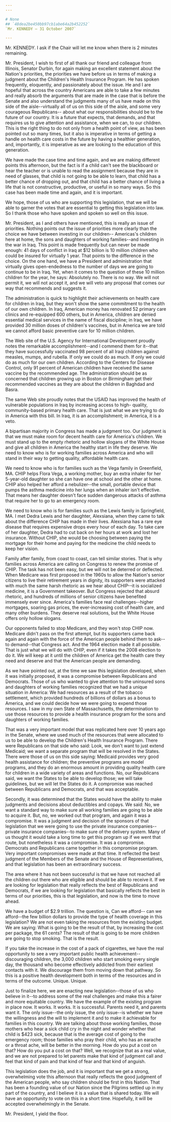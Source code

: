 ```yaml
---
---

# None
## `48dea2be450bb97cb1abe64a2b452252`
`Mr. KENNEDY — 31 October 2007`

---
```



Mr. KENNEDY. I ask if the Chair will let me know when there is 2 
minutes remaining.

 Mr. President, I wish to first of all thank our friend and colleague 
from Illinois, Senator Durbin, for again making an excellent statement 
about the Nation's priorities, the priorities we have before us in 
terms of making a judgment about the Children's Health Insurance 
Program. He has spoken frequently, eloquently, and passionately about 
the issue. He and I are hopeful that across the country Americans are 
able to take a few minutes and really absorb the arguments that are 
made in the case that is before the Senate and also understand the 
judgments many of us have made on this side of the aisle--virtually all 
of us on this side of the aisle, and some very courageous Republicans--
about what our responsibilities should be to the future of our country. 
It is a future that expects, that demands, and that requires us to give 
attention and assistance, when we can, to our children. This is the 
right thing to do not only from a health point of view, as has been 
pointed out so many times, but it also is imperative in terms of 
getting a handle on health care costs in the future by having a 
healthier generation, and, importantly, it is imperative as we are 
looking to the education of this generation.

 We have made the case time and time again, and we are making 
different points this afternoon, but the fact is if a child can't see 
the blackboard or hear the teacher or is unable to read the assignment 
because they are in need of glasses, that child is not going to be able 
to learn, that child has a better chance of dropping out, and that 
child has a better chance of living a life that is not constructive, 
productive, or useful in so many ways. So this case has been made time 
and again, and it is important.

 We hope, those of us who are supporting this legislation, that we 
will be able to garner the votes that are essential to getting this 
legislation into law. So I thank those who have spoken and spoken so 
well on this issue.

 Mr. President, as I and others have mentioned, this is really an 
issue of priorities. Nothing points out the issue of priorities more 
clearly than the choice we have between investing in our children--
Americas's children here at home, the sons and daughters of working 
families--and investing in the war in Iraq. This point is made 
frequently but can never be made enough: 41 days of conflict in Iraq at 
$12 billion is 10 million children who could be insured for virtually 1 
year. That points to the difference in the choice. On the one hand, we 
have a President and administration that virtually gives open-endedness 
to the number of days we are going to continue to be in Iraq. Yet, when 
it comes to the question of these 10 million children for the year, he 
says: Absolutely no. There is no way. We will not permit it, we will 
not accept it, and we will veto any proposal that comes our way that 
recommends and suggests it.

 The administration is quick to highlight their achievements on 
health care for children in Iraq, but they won't show the same 
commitment to the health of our own children. In Iraq, American money 
has renovated 52 primary care clinics and re-equipped 600 others, but 
in America, children are denied essential medical services in the name 
of fiscal discipline; in Iraq, we have provided 30 million doses of 
children's vaccines, but in America we are told we cannot afford basic 
preventive care for 10 million children.

 The Web site of the U.S. Agency for International Development 
proudly notes the remarkable accomplishment--and I commend them for 
it--that they have successfully vaccinated 98 percent of all Iraqi 
children against measles, mumps, and rubella. If only we could do as 
much. If only we could do as much for our own children. According to 
the Centers for Disease Control, only 91 percent of American children 
have received the same vaccine by the recommended age. The 
administration should be as concerned that children growing up in 
Boston or Birmingham get their recommended vaccines as they are about 
the children in Baghdad and Basra.

 The same Web site proudly notes that the USAID has improved the 
health of vulnerable populations in Iraq by increasing access to high-
quality, community-based primary health care. That is just what we are 
trying to do in America with this bill. In Iraq, it is an 
accomplishment; in America, it is a veto.

 A bipartisan majority in Congress has made a judgment too. Our 
judgment is that we must make room for decent health care for America's 
children. We must stand up to the empty rhetoric and hollow slogans of 
the White House and give all children in America the healthy start in 
life they deserve. We need to know who is for working families across 
America and who will stand in their way to getting quality, affordable 
health care.

We need to know who is for families such as the Vega family in 
Greenfield, MA. CHIP helps Flora Vega, a working mother, buy an extra 
inhaler for her 5-year-old daughter so she can have one at school and 
the other at home. CHIP also helped her afford a nebulizer--the small, 
portable device that pumps the asthma medicine into her lungs when an 
inhaler isn't effective. That means her daughter doesn't face sudden 
dangerous attacks of asthma that require her to go to an emergency 
room.



 We need to know who is for families such as the Lewis family in 
Springfield, MA. I met Dedra Lewis and her daughter, Alexsiana, when 
they came to talk about the difference CHIP has made in their lives. 
Alexsiana has a rare eye disease that requires expensive drops every 
hour of each day. To take care of her daughter, Dedra had to cut back 
on her hours at work and lost her insurance. Without CHIP, she would be 
choosing between paying the mortgage for their home and paying for the 
medicine the child needs to keep her vision.

Family after family, from coast to coast, can tell similar stories. 
That is why families across America are calling on Congress to renew 
the promise of CHIP. The task has not been easy, but we will not be 
deterred or deflected. When Medicare was first proposed in the 1960s to 
allow the Nation's senior citizens to live their retirement years in 
dignity, its supporters were attacked with much the same harsh rhetoric 
as we hear about CHIP--it is socialized medicine, it is a Government 
takeover. But Congress rejected that absurd rhetoric, and hundreds of 
millions of senior citizens have benefited immensely ever since. 
America's families face real challenges--higher mortgages, soaring gas 
prices, the ever-increasing cost of health care, and many other 
burdens. They deserve real solutions, but the White House offers only 
hollow slogans.


Our opponents failed to stop Medicare, and they won't stop CHIP now. 
Medicare didn't pass on the first attempt, but its supporters came back 
again and again with the force of the American people behind them to 
ask--to demand--that Congress act. And the 1964 election made it all 
possible. That is just what we will do with CHIP, even if it takes the 
2008 election to do it. We will keep at it until the children of 
America get the health care they need and deserve and that the American 
people are demanding.

As we have pointed out, at the time we saw this legislation 
developed, when it was initially proposed, it was a compromise between 
Republicans and Democrats. Those of us who wanted to give attention to 
the uninsured sons and daughters of working families recognized that we 
had a unique situation in America: We had resources as a result of the 
tobacco settlement, which provided hundreds of billions of dollars as a 
bonus to America, and we could decide how we were going to expend those 
resources. I saw in my own State of Massachusetts, the determination to 
use those resources to provide a health insurance program for the sons 
and daughters of working families.

That was a very important model that was replicated here over 10 
years ago in the Senate, where we used much of the resources that were 
allocated to us to be able to develop the Children's Health Insurance 
Program. There were Republicans on that side who said: Look, we don't 
want to just extend Medicaid; we want a separate program that will be 
resolved in the States. There were those of us on this side saying: 
Medicaid provides very good health assistance for children; the 
preventive programs are model programs, and they do an enormous amount 
in providing quality health care for children in a wide variety of 
areas and functions. No, our Republicans said, we want the States to be 
able to develop those; we will take guidelines, but we will let the 
States do it. A compromise was reached between Republicans and 
Democrats, and that was acceptable.

Secondly, it was determined that the States would have the ability to 
make judgments and decisions about deductibles and copays. We said: No, 
we want a standard way to make sure all working families are going to 
be able to acquire it. But, no, we worked out that program, and again 
it was a compromise. It was a judgment and decision of the sponsors of 
that legislation that we were going to use the private insurance 
companies--private insurance companies--to make sure of the delivery 
system. Many of us thought it would take a long time to get this 
program up if we went that route, but nonetheless it was a compromise. 
It was a compromise. Democrats and Republicans came together in this 
compromise program. Very important compromises were made at that time. 
It reflected the best judgment of the Members of the Senate and the 
House of Representatives, and that legislation has been an 
extraordinary success.

The area where it has not been successful is that we have not reached 
all the children out there who are eligible and should be able to 
receive it. If we are looking for legislation that really reflects the 
best of Republicans and Democrats, if we are looking for legislation 
that basically reflects the best in terms of our priorities, this is 
that legislation, and now is the time to move ahead.

We have a budget of $2.9 trillion. The question is, Can we afford--
can we afford--the few billion dollars to provide the type of health 
coverage in this legislation? We are not even taking the resources from 
the existing budget. We are saying: What is going to be the result of 
that, by increasing the cost per package, the 61 cents? The result of 
that is going to be more children are going to stop smoking. That is 
the result.

If you take the increase in the cost of a pack of cigarettes, we have 
the real opportunity to see a very important public health 
achievement--discouraging children, the 3,000 children who start 
smoking every single day, the thousand who become effectively addicted 
from their earliest contacts with it. We discourage them from moving 
down that pathway. So this is a positive health development both in 
terms of the resources and in terms of the outcome. Unique. Unique.

Just to finalize here, we are enacting new legislation--those of us 
who believe in it--to address some of the real challenges and make this 
a fairer and more equitable country. We have the example of the 
existing program in place now. It works. It works. It is successful. 
Parents need it, and parents want it. The only issue--the only issue, 
the only issue--is whether we have the willingness and the will to 
implement it and to make it achievable for families in this country. We 
are talking about those working families, those mothers who hear a sick 
child cry in the night and wonder whether that child is $423 sick, 
because that is the average cost of going to the emergency room; those 
families who pray their child, who has an earache or a throat ache, 
will be better in the morning. How do you put a cost on that? How do 
you put a cost on that? Well, we recognize that as a real value, and we 
are not prepared to let parents make that kind of judgment call and 
feel that kind of pain and that kind of fear and that kind of anguish.

This legislation does the job, and it is important that we get a 
strong, overwhelming vote this afternoon that really reflects the good 
judgment of the American people, who say children should be first in 
this Nation. That has been a founding value of our Nation since the 
Pilgrims settled up in my part of the country, and I believe it is a 
value that is shared today. We will have an opportunity to vote on this 
in a short time. Hopefully, it will be accepted overwhelmingly in the 
Senate.

Mr. President, I yield the floor.